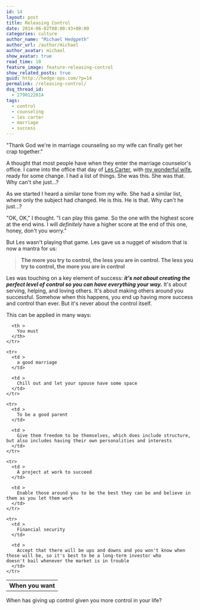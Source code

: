 ```yaml
---
id: 14
layout: post
title: Releasing Control
date: 2014-06-02T08:00:43+00:00
categories: culture
author_name: "Michael Hedgpeth"
author_url: /author/michael
author_avatar: michael
show_avatar: true
read_time: 10
feature_image: feature-releasing-control 
show_related_posts: true 
guid: http://hedge-ops.com/?p=14
permalink: /releasing-control/
dsq_thread_id:
  - 2790122814
tags:
  - control
  - counseling
  - les carter
  - marriage
  - success
---
```

"Thank God we're in marriage counseling so my wife can finally get her crap together."

A thought that most people have when they enter the marriage counselor's office. I came into the office that day of [Les Carter](http://www.drlescarter.com/), with [my wonderful wife](http://www.anniehedgie.com), ready for some change. I had a list of things. She was this. She was that. Why can't she just…?<!--more-->

As we started I heard a similar tone from my wife. She had a similar list, where only the subject had changed. He is this. He is that. Why can't he just…?

"OK, OK," I thought. "I can play this game. So the one with the highest score at the end wins. I will _definitely_ have a higher score at the end of this one, honey, don't you worry."

But Les wasn't playing that game. Les gave us a nugget of wisdom that is now a mantra for us:

> **The more you try to control, the less you are in control. The less you try to control, the more you are in control**

Les was touching on a key element of success: **_it's not about creating the perfect level of control so you can have everything your way._** It's about serving, helping, and loving others. It's about making others around you successful. Somehow when this happens, you end up having more success and control than ever. But it's never about the control itself.

This can be applied in many ways:

<div class="table-responsive">
  <table  style="width:100%; "  class="easy-table easy-table-default " border="0">
    <tr>
      <th >
        When you want
      </th>
      
      <th >
        You must
      </th>
    </tr>
    
    <tr>
      <td >
        a good marriage
      </td>
      
      <td >
        Chill out and let your spouse have some space
      </td>
    </tr>
    
    <tr>
      <td >
        To be a good parent
      </td>
      
      <td >
        Give them freedom to be themselves, which does include structure, but also includes having their own personalities and interests
      </td>
    </tr>
    
    <tr>
      <td >
        A project at work to succeed
      </td>
      
      <td >
        Enable those around you to be the best they can be and believe in them as you let them work
      </td>
    </tr>
    
    <tr>
      <td >
        Financial security
      </td>
      
      <td >
        Accept that there will be ups and downs and you won't know when those will be, so it's best to be a long-term investor who doesn't bail whenever the market is in trouble
      </td>
    </tr>
  </table>
</div>

When has giving up control given you more control in your life?